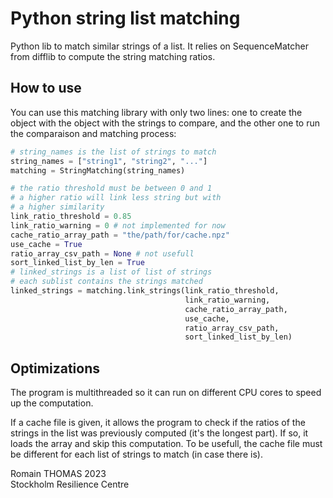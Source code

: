 # Python string list matching

Python lib to match similar strings of a list. It relies on SequenceMatcher from difflib to compute the string matching ratios.

## How to use

You can use this matching library with only two lines: one to create the object with the object with the strings to compare, and the other one to run the comparaison and matching process:

```python
# string_names is the list of strings to match
string_names = ["string1", "string2", "..."]
matching = StringMatching(string_names)

# the ratio threshold must be between 0 and 1
# a higher ratio will link less string but with
# a higher similarity
link_ratio_threshold = 0.85
link_ratio_warning = 0 # not implemented for now
cache_ratio_array_path = "the/path/for/cache.npz"
use_cache = True
ratio_array_csv_path = None # not usefull
sort_linked_list_by_len = True
# linked_strings is a list of list of strings
# each sublist contains the strings matched
linked_strings = matching.link_strings(link_ratio_threshold,
                                       link_ratio_warning,
                                       cache_ratio_array_path,
                                       use_cache,
                                       ratio_array_csv_path,
                                       sort_linked_list_by_len)
```

## Optimizations

The program is multithreaded so it can run on different CPU cores to speed up the computation.

If a cache file is given, it allows the program to check if the ratios of the strings in the list was previously computed (it's the longest part). If so, it loads the array and skip this computation. To be usefull, the cache file must be different for each list of strings to match (in case there is).

Romain THOMAS 2023  
Stockholm Resilience Centre
